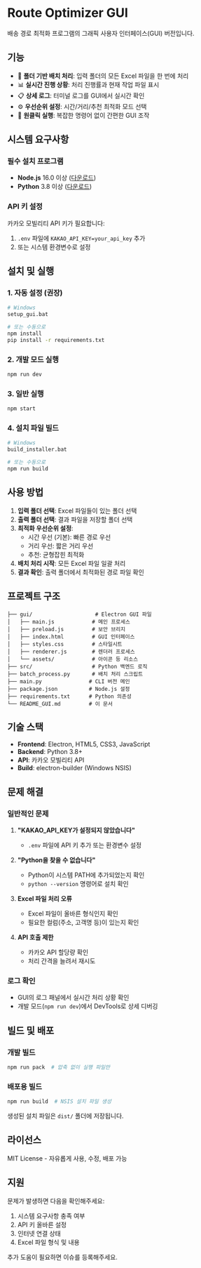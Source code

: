 # Route Optimizer GUI

배송 경로 최적화 프로그램의 그래픽 사용자 인터페이스(GUI) 버전입니다.

## 기능

- 📁 **폴더 기반 배치 처리**: 입력 폴더의 모든 Excel 파일을 한 번에 처리
- 📊 **실시간 진행 상황**: 처리 진행률과 현재 작업 파일 표시
- 📋 **상세 로그**: 터미널 로그를 GUI에서 실시간 확인
- ⚙️ **우선순위 설정**: 시간/거리/추천 최적화 모드 선택
- 🚀 **원클릭 실행**: 복잡한 명령어 없이 간편한 GUI 조작

## 시스템 요구사항

### 필수 설치 프로그램
- **Node.js** 16.0 이상 ([다운로드](https://nodejs.org))
- **Python** 3.8 이상 ([다운로드](https://python.org))

### API 키 설정
카카오 모빌리티 API 키가 필요합니다:
1. `.env` 파일에 `KAKAO_API_KEY=your_api_key` 추가
2. 또는 시스템 환경변수로 설정

## 설치 및 실행

### 1. 자동 설정 (권장)
```bash
# Windows
setup_gui.bat

# 또는 수동으로
npm install
pip install -r requirements.txt
```

### 2. 개발 모드 실행
```bash
npm run dev
```

### 3. 일반 실행
```bash
npm start
```

### 4. 설치 파일 빌드
```bash
# Windows
build_installer.bat

# 또는 수동으로
npm run build
```

## 사용 방법

1. **입력 폴더 선택**: Excel 파일들이 있는 폴더 선택
2. **출력 폴더 선택**: 결과 파일을 저장할 폴더 선택
3. **최적화 우선순위 설정**:
   - 시간 우선 (기본): 빠른 경로 우선
   - 거리 우선: 짧은 거리 우선
   - 추천: 균형잡힌 최적화
4. **배치 처리 시작**: 모든 Excel 파일 일괄 처리
5. **결과 확인**: 출력 폴더에서 최적화된 경로 파일 확인

## 프로젝트 구조

```
├── gui/                    # Electron GUI 파일
│   ├── main.js            # 메인 프로세스
│   ├── preload.js         # 보안 브리지
│   ├── index.html         # GUI 인터페이스
│   ├── styles.css         # 스타일시트
│   ├── renderer.js        # 렌더러 프로세스
│   └── assets/            # 아이콘 등 리소스
├── src/                   # Python 백엔드 로직
├── batch_process.py       # 배치 처리 스크립트
├── main.py               # CLI 버전 메인
├── package.json          # Node.js 설정
├── requirements.txt      # Python 의존성
└── README_GUI.md         # 이 문서
```

## 기술 스택

- **Frontend**: Electron, HTML5, CSS3, JavaScript
- **Backend**: Python 3.8+
- **API**: 카카오 모빌리티 API
- **Build**: electron-builder (Windows NSIS)

## 문제 해결

### 일반적인 문제

1. **"KAKAO_API_KEY가 설정되지 않았습니다"**
   - `.env` 파일에 API 키 추가 또는 환경변수 설정

2. **"Python을 찾을 수 없습니다"**
   - Python이 시스템 PATH에 추가되었는지 확인
   - `python --version` 명령어로 설치 확인

3. **Excel 파일 처리 오류**
   - Excel 파일이 올바른 형식인지 확인
   - 필요한 컬럼(주소, 고객명 등)이 있는지 확인

4. **API 호출 제한**
   - 카카오 API 할당량 확인
   - 처리 간격을 늘려서 재시도

### 로그 확인
- GUI의 로그 패널에서 실시간 처리 상황 확인
- 개발 모드(`npm run dev`)에서 DevTools로 상세 디버깅

## 빌드 및 배포

### 개발 빌드
```bash
npm run pack  # 압축 없이 실행 파일만
```

### 배포용 빌드
```bash
npm run build  # NSIS 설치 파일 생성
```

생성된 설치 파일은 `dist/` 폴더에 저장됩니다.

## 라이선스

MIT License - 자유롭게 사용, 수정, 배포 가능

## 지원

문제가 발생하면 다음을 확인해주세요:
1. 시스템 요구사항 충족 여부
2. API 키 올바른 설정
3. 인터넷 연결 상태
4. Excel 파일 형식 및 내용

추가 도움이 필요하면 이슈를 등록해주세요.